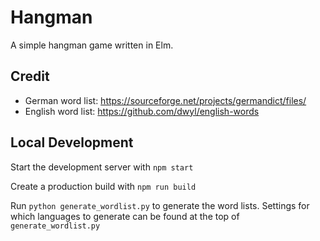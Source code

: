 # Hangman

A simple hangman game written in Elm.

## Credit

-   German word list: https://sourceforge.net/projects/germandict/files/
-   English word list: https://github.com/dwyl/english-words

## Local Development

Start the development server with `npm start`

Create a production build with `npm run build`

Run `python generate_wordlist.py` to generate the word lists.
Settings for which languages to generate can be found at the top of `generate_wordlist.py`
